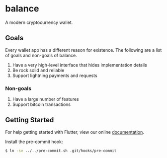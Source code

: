# balance

A modern cryptocurrency wallet.

## Goals

Every wallet app has a different reason for existence.
The following are a list of goals and non-goals of balance.

1. Have a very high-level interface that hides implementation details
1. Be rock solid and reliable
1. Support lightning payments and requests

### Non-goals

1. Have a large number of features
1. Support bitcoin transactions

## Getting Started

For help getting started with Flutter, view our online
[documentation](http://flutter.io/).

Install the pre-commit hook:
```bash
$ ln -sv ../../pre-commit.sh .git/hooks/pre-commit
```

